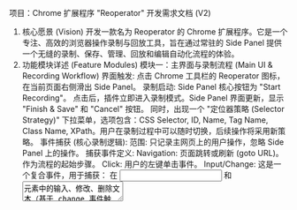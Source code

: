 项目：Chrome 扩展程序 "Reoperator" 开发需求文档 (V2)
1. 核心愿景 (Vision)
开发一款名为 Reoperator 的 Chrome 扩展程序。它是一个专注、高效的浏览器操作录制与回放工具，旨在通过常驻的 Side Panel 提供一个无缝的录制、保存、管理、回放和编辑自动化流程的体验。
2. 功能模块详述 (Feature Modules)
模块一：主界面与录制流程 (Main UI & Recording Workflow)
界面触发: 点击 Chrome 工具栏的 Reoperator 图标，在当前页面右侧滑出 Side Panel。
录制启动:
Side Panel 核心按钮为 "Start Recording"。
点击后，插件立即进入录制模式。Side Panel 界面更新，显示 "Finish & Save" 和 "Cancel" 按钮。
同时，出现一个 "定位器策略 (Selector Strategy)" 下拉菜单，选项包含：CSS Selector, ID, Name, Tag Name, Class Name, XPath。用户在录制过程中可以随时切换，后续操作将采用新策略。
事件捕获 (核心录制逻辑):
范围: 只记录主网页上的用户操作，忽略 Side Panel 上的操作。
捕获事件定义:
Navigation: 页面跳转或刷新 (goto URL)。作为流程的起始步骤。
Click: 用户的左键单击事件。
Input/Change: 这是一个复合事件，用于捕获：
在 <input> 和 <textarea> 元素中的输入、修改、删除文本（基于 change 事件触发）。
对 contenteditable="true" 元素的修改。
不包含的事件 (Out of Scope): Hover, Scroll, Right Click 以及任何形式的断言功能。
实时步骤显示 (Live Recording Steps):
录制过程中，每个被捕获的操作（如 Click, Input/Change）及其与上一步骤之间的等待时间，会实时地显示在 Side Panel 的列表中。
显示格式示例：CLICK on button#login (waited 2.1s)
录制结束:
Finish & Save: 点击后，弹出保存窗口。
Cancel: 点击后，放弃本次录制，清空 "Live Recording Steps" 列表。
意外中断: 若录制中途关闭网页或浏览器，未保存的记录将被丢弃。
模块二：流程的保存与管理 (Flow Saving & Management)
保存流程:
保存窗口要求输入流程名称，默认名为 OperateFlow_[YYYYMMDD_HHmmss]。
流程名称必须唯一。
流程数据（包括步骤、定位器、等待时间、输入值等）以 JSON 格式保存在 chrome.storage.local。
密码处理: 录制密码字段时，按用户要求，将密码 明文 写入并保存。
流程列表与组织:
Side Panel 主界面下方，用列表展示所有已保存的流程。每行包含一个单选按钮和流程名称。
[新功能] 标签 (Tags):
在保存流程的弹窗中，提供一个输入框，允许用户为该流程添加一个或多个标签（例如 测试, 数据录入）。
在流程列表上方，提供一个标签过滤栏或下拉菜单，用户可以选择一个或多个标签来筛选显示的流程。
数据交互:
[新功能] 导入/导出 (Import/Export):
在流程列表区域提供 "Import" 和 "Export" 按钮。
Export: 允许用户将一个或多个选中的流程导出为一个 .json 文件进行备份或分享。
Import: 允许用户选择一个符合格式的 .json 文件，将其中的流程导入到插件中。
流程操作:
在列表中选中一个流程后，下方的 "Run Flow", "Edit Flow", "Delete" 按钮被激活。
模块三：流程回放 (Run Flow)
启动回放: 选中一个流程，点击 "Run Flow"，在一个新的 Chrome 标签页中开始执行。
执行过程:
严格按照保存的步骤、等待时间和操作值顺序执行。
[新功能] 视觉反馈: 回放时，在网页上用高亮边框（如红色虚线框）实时标识出当前正在操作的元素。
[新功能] 失败处理与日志:
失败机制: 回放时，如果在一个预设的超时时间（例如 10 秒）内找不到目标元素，则该步骤执行失败，整个流程 立即中止。
日志记录:
每次回放结束后（无论成功或失败），生成一份执行日志。
日志应包含：流程名称、开始/结束时间、最终状态（成功/失败）、每个步骤的执行情况（成功/失败）、若失败则记录失败的步骤和原因（如 "Element not found with selector: #id"）。
提供一个 "查看日志" 的按钮或区域，让用户可以方便地查看历史回放记录。
模块四：流程编辑 (Edit Flow)
启动编辑: 选中一个流程，点击 "Edit Flow"，打开一个新的 Chrome 标签页作为专属的编辑界面。
编辑界面: 以清晰的列表或表格形式展示该流程的所有步骤。
[新功能] 核心编辑能力:
步骤顺序调整: 用户可以通过 拖拽 的方式，自由调整步骤的执行顺序。
增删步骤:
提供 "Add Step" 按钮，允许用户在任意位置手动插入一个新的步骤（如 Click, Input, Wait 等）。
每个步骤旁边都有一个删除按钮，可以移除该步骤。
修改步骤参数: 用户可以直接修改每个步骤的现有参数，如：
等待时间 (Wait Time)
定位器策略和值 (Selector)
输入/修改的文本内容 (Value)
[新功能] 交互式选择器更新 (Interactive Selector Update):
在每个需要定位元素的步骤旁边，提供一个 "重选元素 (Re-select Element)" 的靶心图标按钮。
用户点击该按钮后，编辑界面会最小化或半透明，光标进入元素选择模式。
用户在原始目标网页上点击一个新的元素，插件会自动捕获该元素的定位器，并更新到当前编辑的步骤中，极大地提升了维护效率。
保存与取消: 编辑界面提供 "Save Changes" 和 "Cancel" 按钮，用于保存修改或放弃更改。
